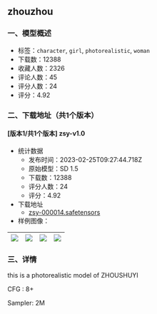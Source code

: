 ## zhouzhou
### 一、模型概述

- 标签：`character`, `girl`, `photorealistic`, `woman`
- 下载数：12388
- 收藏人数：2326
- 评论人数：45
- 评分人数：24
- 评分：4.92

### 二、下载地址（共1个版本）

#### [版本1/共1个版本] zsy-v1.0

- 统计数据
  - 发布时间：2023-02-25T09:27:44.718Z
  - 原始模型：SD 1.5
  - 下载数：12388
  - 评分人数：24
  - 评分：4.92
- 下载地址
  - [zsy-000014.safetensors](https://civitai.com/api/download/models/15187)
- 样例图像：

| <img src="https://image.civitai.com/xG1nkqKTMzGDvpLrqFT7WA/e11f555d-b0fd-4092-1555-4a5c73507700/width=450/439901.jpeg" /> | <img src="https://image.civitai.com/xG1nkqKTMzGDvpLrqFT7WA/43496d46-c690-4e49-9ba1-4f42bb378500/width=450/439899.jpeg" /> | <img src="https://image.civitai.com/xG1nkqKTMzGDvpLrqFT7WA/0f36c024-9538-4b00-bcb1-5a25c614c300/width=450/439900.jpeg" /> | <img src="https://image.civitai.com/xG1nkqKTMzGDvpLrqFT7WA/f0dca848-b036-42e1-0c19-32f1c3091f00/width=450/149630.jpeg" /> |
| ---- | ---- | ---- | ---- |


### 三、详情
<p>this is a photorealistic model of ZHOUSHUYI</p><p>CFG : 8+</p><p>Sampler: 2M</p>